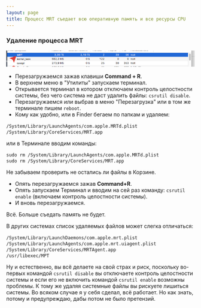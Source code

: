```yaml
---
layout: page
title: Процесс MRT съедает всю оперативную память и все ресурсы CPU
---
```


### Удаление процесса MRT
 
![MRT](/osx/mrt/mrt.png)

* Перезагружаемся зажав клавиши **Command + R**.
* В верхнем меню в "Утилиты" запускаем терминал.
* Открывается терминал в котором отключаем контроль целостности системы, без чего система не даст удалить файлы: `csrutil disable`.
* Перезагружаемся или выбрав в меню "Перезагрузка" или в том же терминале пишем `reboot`.
* Кому как удобно, или в Finder бегаем по папкам и удаляем:

```
/System/Library/LaunchAgents/com.apple.MRTd.plist
/System/Library/CoreServices/MRT.app
```

или в Терминале вводим команды:

```
sudo rm /System/Library/LaunchAgents/com.apple.MRTd.plist
sudo rm /System/Library/CoreServices/MRT.app
```

Не забываем проверить не остались ли файлы в Корзине.

* Опять перезагружаемся зажав **Command+R**.
* Опять запускаем Терминал и вводим на сей раз команду: `csrutil enable` (включаем контроль целостности системы).
* И вновь перезагружаемся.

Всё. Больше съедать память не будет.

В других системах список удаляемых файлов может слегка отличаться:

```
/System/Library/LaunchDaemons/com.apple.mrt.plist 
/System/Library/LaunchAgents/com.apple.mrt.uiagent.plist
/System/Library/CoreServices/MRTAgent.app 
/usr/libexec/МРТ
```

Ну и естественно, вы всё делаете на свой страх и риск, поскольку во-первых командой `csrutil disable` вы отключаете контроль целостности системы и если его не включить командой `csrutil enable` возможны проблемы. К тому же удаляя системные файлы вы рискуете лишиться системы. Во всяком случае я у себя сделал, всё работает. Но как знать, потому и предупреждаю, дабы потом не было претензий.